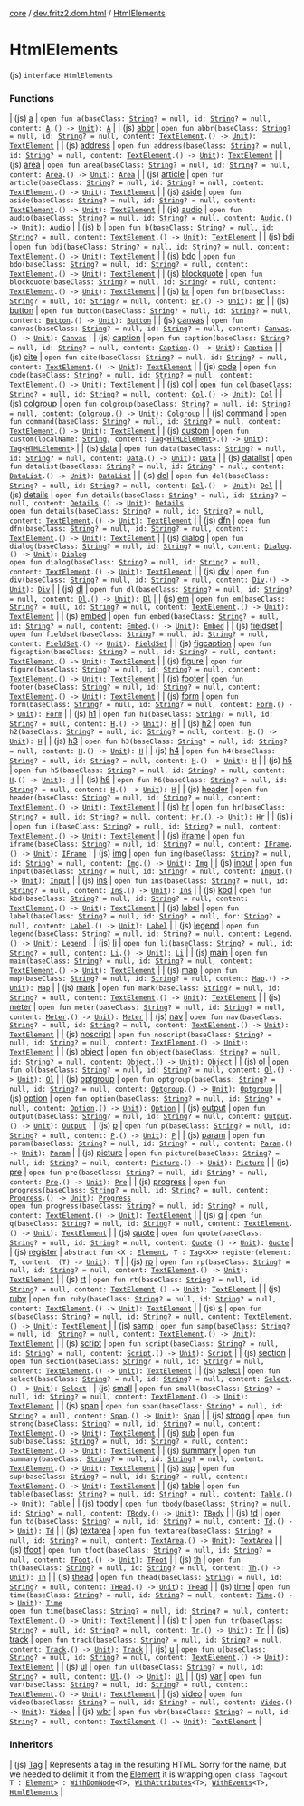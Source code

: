 [core](../../index.md) / [dev.fritz2.dom.html](../index.md) / [HtmlElements](./index.md)

# HtmlElements

(js) `interface HtmlElements`

### Functions

| (js) [a](a.md) | `open fun a(baseClass: `[`String`](https://kotlinlang.org/api/latest/jvm/stdlib/kotlin/-string/index.html)`? = null, id: `[`String`](https://kotlinlang.org/api/latest/jvm/stdlib/kotlin/-string/index.html)`? = null, content: `[`A`](../-a/index.md)`.() -> `[`Unit`](https://kotlinlang.org/api/latest/jvm/stdlib/kotlin/-unit/index.html)`): `[`A`](../-a/index.md) |
| (js) [abbr](abbr.md) | `open fun abbr(baseClass: `[`String`](https://kotlinlang.org/api/latest/jvm/stdlib/kotlin/-string/index.html)`? = null, id: `[`String`](https://kotlinlang.org/api/latest/jvm/stdlib/kotlin/-string/index.html)`? = null, content: `[`TextElement`](../-text-element/index.md)`.() -> `[`Unit`](https://kotlinlang.org/api/latest/jvm/stdlib/kotlin/-unit/index.html)`): `[`TextElement`](../-text-element/index.md) |
| (js) [address](address.md) | `open fun address(baseClass: `[`String`](https://kotlinlang.org/api/latest/jvm/stdlib/kotlin/-string/index.html)`? = null, id: `[`String`](https://kotlinlang.org/api/latest/jvm/stdlib/kotlin/-string/index.html)`? = null, content: `[`TextElement`](../-text-element/index.md)`.() -> `[`Unit`](https://kotlinlang.org/api/latest/jvm/stdlib/kotlin/-unit/index.html)`): `[`TextElement`](../-text-element/index.md) |
| (js) [area](area.md) | `open fun area(baseClass: `[`String`](https://kotlinlang.org/api/latest/jvm/stdlib/kotlin/-string/index.html)`? = null, id: `[`String`](https://kotlinlang.org/api/latest/jvm/stdlib/kotlin/-string/index.html)`? = null, content: `[`Area`](../-area/index.md)`.() -> `[`Unit`](https://kotlinlang.org/api/latest/jvm/stdlib/kotlin/-unit/index.html)`): `[`Area`](../-area/index.md) |
| (js) [article](article.md) | `open fun article(baseClass: `[`String`](https://kotlinlang.org/api/latest/jvm/stdlib/kotlin/-string/index.html)`? = null, id: `[`String`](https://kotlinlang.org/api/latest/jvm/stdlib/kotlin/-string/index.html)`? = null, content: `[`TextElement`](../-text-element/index.md)`.() -> `[`Unit`](https://kotlinlang.org/api/latest/jvm/stdlib/kotlin/-unit/index.html)`): `[`TextElement`](../-text-element/index.md) |
| (js) [aside](aside.md) | `open fun aside(baseClass: `[`String`](https://kotlinlang.org/api/latest/jvm/stdlib/kotlin/-string/index.html)`? = null, id: `[`String`](https://kotlinlang.org/api/latest/jvm/stdlib/kotlin/-string/index.html)`? = null, content: `[`TextElement`](../-text-element/index.md)`.() -> `[`Unit`](https://kotlinlang.org/api/latest/jvm/stdlib/kotlin/-unit/index.html)`): `[`TextElement`](../-text-element/index.md) |
| (js) [audio](audio.md) | `open fun audio(baseClass: `[`String`](https://kotlinlang.org/api/latest/jvm/stdlib/kotlin/-string/index.html)`? = null, id: `[`String`](https://kotlinlang.org/api/latest/jvm/stdlib/kotlin/-string/index.html)`? = null, content: `[`Audio`](../-audio/index.md)`.() -> `[`Unit`](https://kotlinlang.org/api/latest/jvm/stdlib/kotlin/-unit/index.html)`): `[`Audio`](../-audio/index.md) |
| (js) [b](b.md) | `open fun b(baseClass: `[`String`](https://kotlinlang.org/api/latest/jvm/stdlib/kotlin/-string/index.html)`? = null, id: `[`String`](https://kotlinlang.org/api/latest/jvm/stdlib/kotlin/-string/index.html)`? = null, content: `[`TextElement`](../-text-element/index.md)`.() -> `[`Unit`](https://kotlinlang.org/api/latest/jvm/stdlib/kotlin/-unit/index.html)`): `[`TextElement`](../-text-element/index.md) |
| (js) [bdi](bdi.md) | `open fun bdi(baseClass: `[`String`](https://kotlinlang.org/api/latest/jvm/stdlib/kotlin/-string/index.html)`? = null, id: `[`String`](https://kotlinlang.org/api/latest/jvm/stdlib/kotlin/-string/index.html)`? = null, content: `[`TextElement`](../-text-element/index.md)`.() -> `[`Unit`](https://kotlinlang.org/api/latest/jvm/stdlib/kotlin/-unit/index.html)`): `[`TextElement`](../-text-element/index.md) |
| (js) [bdo](bdo.md) | `open fun bdo(baseClass: `[`String`](https://kotlinlang.org/api/latest/jvm/stdlib/kotlin/-string/index.html)`? = null, id: `[`String`](https://kotlinlang.org/api/latest/jvm/stdlib/kotlin/-string/index.html)`? = null, content: `[`TextElement`](../-text-element/index.md)`.() -> `[`Unit`](https://kotlinlang.org/api/latest/jvm/stdlib/kotlin/-unit/index.html)`): `[`TextElement`](../-text-element/index.md) |
| (js) [blockquote](blockquote.md) | `open fun blockquote(baseClass: `[`String`](https://kotlinlang.org/api/latest/jvm/stdlib/kotlin/-string/index.html)`? = null, id: `[`String`](https://kotlinlang.org/api/latest/jvm/stdlib/kotlin/-string/index.html)`? = null, content: `[`TextElement`](../-text-element/index.md)`.() -> `[`Unit`](https://kotlinlang.org/api/latest/jvm/stdlib/kotlin/-unit/index.html)`): `[`TextElement`](../-text-element/index.md) |
| (js) [br](br.md) | `open fun br(baseClass: `[`String`](https://kotlinlang.org/api/latest/jvm/stdlib/kotlin/-string/index.html)`? = null, id: `[`String`](https://kotlinlang.org/api/latest/jvm/stdlib/kotlin/-string/index.html)`? = null, content: `[`Br`](../-br/index.md)`.() -> `[`Unit`](https://kotlinlang.org/api/latest/jvm/stdlib/kotlin/-unit/index.html)`): `[`Br`](../-br/index.md) |
| (js) [button](button.md) | `open fun button(baseClass: `[`String`](https://kotlinlang.org/api/latest/jvm/stdlib/kotlin/-string/index.html)`? = null, id: `[`String`](https://kotlinlang.org/api/latest/jvm/stdlib/kotlin/-string/index.html)`? = null, content: `[`Button`](../-button/index.md)`.() -> `[`Unit`](https://kotlinlang.org/api/latest/jvm/stdlib/kotlin/-unit/index.html)`): `[`Button`](../-button/index.md) |
| (js) [canvas](canvas.md) | `open fun canvas(baseClass: `[`String`](https://kotlinlang.org/api/latest/jvm/stdlib/kotlin/-string/index.html)`? = null, id: `[`String`](https://kotlinlang.org/api/latest/jvm/stdlib/kotlin/-string/index.html)`? = null, content: `[`Canvas`](../-canvas/index.md)`.() -> `[`Unit`](https://kotlinlang.org/api/latest/jvm/stdlib/kotlin/-unit/index.html)`): `[`Canvas`](../-canvas/index.md) |
| (js) [caption](caption.md) | `open fun caption(baseClass: `[`String`](https://kotlinlang.org/api/latest/jvm/stdlib/kotlin/-string/index.html)`? = null, id: `[`String`](https://kotlinlang.org/api/latest/jvm/stdlib/kotlin/-string/index.html)`? = null, content: `[`Caption`](../-caption/index.md)`.() -> `[`Unit`](https://kotlinlang.org/api/latest/jvm/stdlib/kotlin/-unit/index.html)`): `[`Caption`](../-caption/index.md) |
| (js) [cite](cite.md) | `open fun cite(baseClass: `[`String`](https://kotlinlang.org/api/latest/jvm/stdlib/kotlin/-string/index.html)`? = null, id: `[`String`](https://kotlinlang.org/api/latest/jvm/stdlib/kotlin/-string/index.html)`? = null, content: `[`TextElement`](../-text-element/index.md)`.() -> `[`Unit`](https://kotlinlang.org/api/latest/jvm/stdlib/kotlin/-unit/index.html)`): `[`TextElement`](../-text-element/index.md) |
| (js) [code](code.md) | `open fun code(baseClass: `[`String`](https://kotlinlang.org/api/latest/jvm/stdlib/kotlin/-string/index.html)`? = null, id: `[`String`](https://kotlinlang.org/api/latest/jvm/stdlib/kotlin/-string/index.html)`? = null, content: `[`TextElement`](../-text-element/index.md)`.() -> `[`Unit`](https://kotlinlang.org/api/latest/jvm/stdlib/kotlin/-unit/index.html)`): `[`TextElement`](../-text-element/index.md) |
| (js) [col](col.md) | `open fun col(baseClass: `[`String`](https://kotlinlang.org/api/latest/jvm/stdlib/kotlin/-string/index.html)`? = null, id: `[`String`](https://kotlinlang.org/api/latest/jvm/stdlib/kotlin/-string/index.html)`? = null, content: `[`Col`](../-col/index.md)`.() -> `[`Unit`](https://kotlinlang.org/api/latest/jvm/stdlib/kotlin/-unit/index.html)`): `[`Col`](../-col/index.md) |
| (js) [colgroup](colgroup.md) | `open fun colgroup(baseClass: `[`String`](https://kotlinlang.org/api/latest/jvm/stdlib/kotlin/-string/index.html)`? = null, id: `[`String`](https://kotlinlang.org/api/latest/jvm/stdlib/kotlin/-string/index.html)`? = null, content: `[`Colgroup`](../-colgroup/index.md)`.() -> `[`Unit`](https://kotlinlang.org/api/latest/jvm/stdlib/kotlin/-unit/index.html)`): `[`Colgroup`](../-colgroup/index.md) |
| (js) [command](command.md) | `open fun command(baseClass: `[`String`](https://kotlinlang.org/api/latest/jvm/stdlib/kotlin/-string/index.html)`? = null, id: `[`String`](https://kotlinlang.org/api/latest/jvm/stdlib/kotlin/-string/index.html)`? = null, content: `[`TextElement`](../-text-element/index.md)`.() -> `[`Unit`](https://kotlinlang.org/api/latest/jvm/stdlib/kotlin/-unit/index.html)`): `[`TextElement`](../-text-element/index.md) |
| (js) [custom](custom.md) | `open fun custom(localName: `[`String`](https://kotlinlang.org/api/latest/jvm/stdlib/kotlin/-string/index.html)`, content: `[`Tag`](../../dev.fritz2.dom/-tag/index.md)`<`[`HTMLElement`](https://kotlinlang.org/api/latest/jvm/stdlib/org.w3c.dom/-h-t-m-l-element/index.html)`>.() -> `[`Unit`](https://kotlinlang.org/api/latest/jvm/stdlib/kotlin/-unit/index.html)`): `[`Tag`](../../dev.fritz2.dom/-tag/index.md)`<`[`HTMLElement`](https://kotlinlang.org/api/latest/jvm/stdlib/org.w3c.dom/-h-t-m-l-element/index.html)`>` |
| (js) [data](data.md) | `open fun data(baseClass: `[`String`](https://kotlinlang.org/api/latest/jvm/stdlib/kotlin/-string/index.html)`? = null, id: `[`String`](https://kotlinlang.org/api/latest/jvm/stdlib/kotlin/-string/index.html)`? = null, content: `[`Data`](../-data/index.md)`.() -> `[`Unit`](https://kotlinlang.org/api/latest/jvm/stdlib/kotlin/-unit/index.html)`): `[`Data`](../-data/index.md) |
| (js) [datalist](datalist.md) | `open fun datalist(baseClass: `[`String`](https://kotlinlang.org/api/latest/jvm/stdlib/kotlin/-string/index.html)`? = null, id: `[`String`](https://kotlinlang.org/api/latest/jvm/stdlib/kotlin/-string/index.html)`? = null, content: `[`DataList`](../-data-list/index.md)`.() -> `[`Unit`](https://kotlinlang.org/api/latest/jvm/stdlib/kotlin/-unit/index.html)`): `[`DataList`](../-data-list/index.md) |
| (js) [del](del.md) | `open fun del(baseClass: `[`String`](https://kotlinlang.org/api/latest/jvm/stdlib/kotlin/-string/index.html)`? = null, id: `[`String`](https://kotlinlang.org/api/latest/jvm/stdlib/kotlin/-string/index.html)`? = null, content: `[`Del`](../-del/index.md)`.() -> `[`Unit`](https://kotlinlang.org/api/latest/jvm/stdlib/kotlin/-unit/index.html)`): `[`Del`](../-del/index.md) |
| (js) [details](details.md) | `open fun details(baseClass: `[`String`](https://kotlinlang.org/api/latest/jvm/stdlib/kotlin/-string/index.html)`? = null, id: `[`String`](https://kotlinlang.org/api/latest/jvm/stdlib/kotlin/-string/index.html)`? = null, content: `[`Details`](../-details/index.md)`.() -> `[`Unit`](https://kotlinlang.org/api/latest/jvm/stdlib/kotlin/-unit/index.html)`): `[`Details`](../-details/index.md)<br>`open fun details(baseClass: `[`String`](https://kotlinlang.org/api/latest/jvm/stdlib/kotlin/-string/index.html)`? = null, id: `[`String`](https://kotlinlang.org/api/latest/jvm/stdlib/kotlin/-string/index.html)`? = null, content: `[`TextElement`](../-text-element/index.md)`.() -> `[`Unit`](https://kotlinlang.org/api/latest/jvm/stdlib/kotlin/-unit/index.html)`): `[`TextElement`](../-text-element/index.md) |
| (js) [dfn](dfn.md) | `open fun dfn(baseClass: `[`String`](https://kotlinlang.org/api/latest/jvm/stdlib/kotlin/-string/index.html)`? = null, id: `[`String`](https://kotlinlang.org/api/latest/jvm/stdlib/kotlin/-string/index.html)`? = null, content: `[`TextElement`](../-text-element/index.md)`.() -> `[`Unit`](https://kotlinlang.org/api/latest/jvm/stdlib/kotlin/-unit/index.html)`): `[`TextElement`](../-text-element/index.md) |
| (js) [dialog](dialog.md) | `open fun dialog(baseClass: `[`String`](https://kotlinlang.org/api/latest/jvm/stdlib/kotlin/-string/index.html)`? = null, id: `[`String`](https://kotlinlang.org/api/latest/jvm/stdlib/kotlin/-string/index.html)`? = null, content: `[`Dialog`](../-dialog/index.md)`.() -> `[`Unit`](https://kotlinlang.org/api/latest/jvm/stdlib/kotlin/-unit/index.html)`): `[`Dialog`](../-dialog/index.md)<br>`open fun dialog(baseClass: `[`String`](https://kotlinlang.org/api/latest/jvm/stdlib/kotlin/-string/index.html)`? = null, id: `[`String`](https://kotlinlang.org/api/latest/jvm/stdlib/kotlin/-string/index.html)`? = null, content: `[`TextElement`](../-text-element/index.md)`.() -> `[`Unit`](https://kotlinlang.org/api/latest/jvm/stdlib/kotlin/-unit/index.html)`): `[`TextElement`](../-text-element/index.md) |
| (js) [div](div.md) | `open fun div(baseClass: `[`String`](https://kotlinlang.org/api/latest/jvm/stdlib/kotlin/-string/index.html)`? = null, id: `[`String`](https://kotlinlang.org/api/latest/jvm/stdlib/kotlin/-string/index.html)`? = null, content: `[`Div`](../-div/index.md)`.() -> `[`Unit`](https://kotlinlang.org/api/latest/jvm/stdlib/kotlin/-unit/index.html)`): `[`Div`](../-div/index.md) |
| (js) [dl](dl.md) | `open fun dl(baseClass: `[`String`](https://kotlinlang.org/api/latest/jvm/stdlib/kotlin/-string/index.html)`? = null, id: `[`String`](https://kotlinlang.org/api/latest/jvm/stdlib/kotlin/-string/index.html)`? = null, content: `[`Dl`](../-dl/index.md)`.() -> `[`Unit`](https://kotlinlang.org/api/latest/jvm/stdlib/kotlin/-unit/index.html)`): `[`Dl`](../-dl/index.md) |
| (js) [em](em.md) | `open fun em(baseClass: `[`String`](https://kotlinlang.org/api/latest/jvm/stdlib/kotlin/-string/index.html)`? = null, id: `[`String`](https://kotlinlang.org/api/latest/jvm/stdlib/kotlin/-string/index.html)`? = null, content: `[`TextElement`](../-text-element/index.md)`.() -> `[`Unit`](https://kotlinlang.org/api/latest/jvm/stdlib/kotlin/-unit/index.html)`): `[`TextElement`](../-text-element/index.md) |
| (js) [embed](embed.md) | `open fun embed(baseClass: `[`String`](https://kotlinlang.org/api/latest/jvm/stdlib/kotlin/-string/index.html)`? = null, id: `[`String`](https://kotlinlang.org/api/latest/jvm/stdlib/kotlin/-string/index.html)`? = null, content: `[`Embed`](../-embed/index.md)`.() -> `[`Unit`](https://kotlinlang.org/api/latest/jvm/stdlib/kotlin/-unit/index.html)`): `[`Embed`](../-embed/index.md) |
| (js) [fieldset](fieldset.md) | `open fun fieldset(baseClass: `[`String`](https://kotlinlang.org/api/latest/jvm/stdlib/kotlin/-string/index.html)`? = null, id: `[`String`](https://kotlinlang.org/api/latest/jvm/stdlib/kotlin/-string/index.html)`? = null, content: `[`FieldSet`](../-field-set/index.md)`.() -> `[`Unit`](https://kotlinlang.org/api/latest/jvm/stdlib/kotlin/-unit/index.html)`): `[`FieldSet`](../-field-set/index.md) |
| (js) [figcaption](figcaption.md) | `open fun figcaption(baseClass: `[`String`](https://kotlinlang.org/api/latest/jvm/stdlib/kotlin/-string/index.html)`? = null, id: `[`String`](https://kotlinlang.org/api/latest/jvm/stdlib/kotlin/-string/index.html)`? = null, content: `[`TextElement`](../-text-element/index.md)`.() -> `[`Unit`](https://kotlinlang.org/api/latest/jvm/stdlib/kotlin/-unit/index.html)`): `[`TextElement`](../-text-element/index.md) |
| (js) [figure](figure.md) | `open fun figure(baseClass: `[`String`](https://kotlinlang.org/api/latest/jvm/stdlib/kotlin/-string/index.html)`? = null, id: `[`String`](https://kotlinlang.org/api/latest/jvm/stdlib/kotlin/-string/index.html)`? = null, content: `[`TextElement`](../-text-element/index.md)`.() -> `[`Unit`](https://kotlinlang.org/api/latest/jvm/stdlib/kotlin/-unit/index.html)`): `[`TextElement`](../-text-element/index.md) |
| (js) [footer](footer.md) | `open fun footer(baseClass: `[`String`](https://kotlinlang.org/api/latest/jvm/stdlib/kotlin/-string/index.html)`? = null, id: `[`String`](https://kotlinlang.org/api/latest/jvm/stdlib/kotlin/-string/index.html)`? = null, content: `[`TextElement`](../-text-element/index.md)`.() -> `[`Unit`](https://kotlinlang.org/api/latest/jvm/stdlib/kotlin/-unit/index.html)`): `[`TextElement`](../-text-element/index.md) |
| (js) [form](form.md) | `open fun form(baseClass: `[`String`](https://kotlinlang.org/api/latest/jvm/stdlib/kotlin/-string/index.html)`? = null, id: `[`String`](https://kotlinlang.org/api/latest/jvm/stdlib/kotlin/-string/index.html)`? = null, content: `[`Form`](../-form/index.md)`.() -> `[`Unit`](https://kotlinlang.org/api/latest/jvm/stdlib/kotlin/-unit/index.html)`): `[`Form`](../-form/index.md) |
| (js) [h1](h1.md) | `open fun h1(baseClass: `[`String`](https://kotlinlang.org/api/latest/jvm/stdlib/kotlin/-string/index.html)`? = null, id: `[`String`](https://kotlinlang.org/api/latest/jvm/stdlib/kotlin/-string/index.html)`? = null, content: `[`H`](../-h/index.md)`.() -> `[`Unit`](https://kotlinlang.org/api/latest/jvm/stdlib/kotlin/-unit/index.html)`): `[`H`](../-h/index.md) |
| (js) [h2](h2.md) | `open fun h2(baseClass: `[`String`](https://kotlinlang.org/api/latest/jvm/stdlib/kotlin/-string/index.html)`? = null, id: `[`String`](https://kotlinlang.org/api/latest/jvm/stdlib/kotlin/-string/index.html)`? = null, content: `[`H`](../-h/index.md)`.() -> `[`Unit`](https://kotlinlang.org/api/latest/jvm/stdlib/kotlin/-unit/index.html)`): `[`H`](../-h/index.md) |
| (js) [h3](h3.md) | `open fun h3(baseClass: `[`String`](https://kotlinlang.org/api/latest/jvm/stdlib/kotlin/-string/index.html)`? = null, id: `[`String`](https://kotlinlang.org/api/latest/jvm/stdlib/kotlin/-string/index.html)`? = null, content: `[`H`](../-h/index.md)`.() -> `[`Unit`](https://kotlinlang.org/api/latest/jvm/stdlib/kotlin/-unit/index.html)`): `[`H`](../-h/index.md) |
| (js) [h4](h4.md) | `open fun h4(baseClass: `[`String`](https://kotlinlang.org/api/latest/jvm/stdlib/kotlin/-string/index.html)`? = null, id: `[`String`](https://kotlinlang.org/api/latest/jvm/stdlib/kotlin/-string/index.html)`? = null, content: `[`H`](../-h/index.md)`.() -> `[`Unit`](https://kotlinlang.org/api/latest/jvm/stdlib/kotlin/-unit/index.html)`): `[`H`](../-h/index.md) |
| (js) [h5](h5.md) | `open fun h5(baseClass: `[`String`](https://kotlinlang.org/api/latest/jvm/stdlib/kotlin/-string/index.html)`? = null, id: `[`String`](https://kotlinlang.org/api/latest/jvm/stdlib/kotlin/-string/index.html)`? = null, content: `[`H`](../-h/index.md)`.() -> `[`Unit`](https://kotlinlang.org/api/latest/jvm/stdlib/kotlin/-unit/index.html)`): `[`H`](../-h/index.md) |
| (js) [h6](h6.md) | `open fun h6(baseClass: `[`String`](https://kotlinlang.org/api/latest/jvm/stdlib/kotlin/-string/index.html)`? = null, id: `[`String`](https://kotlinlang.org/api/latest/jvm/stdlib/kotlin/-string/index.html)`? = null, content: `[`H`](../-h/index.md)`.() -> `[`Unit`](https://kotlinlang.org/api/latest/jvm/stdlib/kotlin/-unit/index.html)`): `[`H`](../-h/index.md) |
| (js) [header](header.md) | `open fun header(baseClass: `[`String`](https://kotlinlang.org/api/latest/jvm/stdlib/kotlin/-string/index.html)`? = null, id: `[`String`](https://kotlinlang.org/api/latest/jvm/stdlib/kotlin/-string/index.html)`? = null, content: `[`TextElement`](../-text-element/index.md)`.() -> `[`Unit`](https://kotlinlang.org/api/latest/jvm/stdlib/kotlin/-unit/index.html)`): `[`TextElement`](../-text-element/index.md) |
| (js) [hr](hr.md) | `open fun hr(baseClass: `[`String`](https://kotlinlang.org/api/latest/jvm/stdlib/kotlin/-string/index.html)`? = null, id: `[`String`](https://kotlinlang.org/api/latest/jvm/stdlib/kotlin/-string/index.html)`? = null, content: `[`Hr`](../-hr/index.md)`.() -> `[`Unit`](https://kotlinlang.org/api/latest/jvm/stdlib/kotlin/-unit/index.html)`): `[`Hr`](../-hr/index.md) |
| (js) [i](i.md) | `open fun i(baseClass: `[`String`](https://kotlinlang.org/api/latest/jvm/stdlib/kotlin/-string/index.html)`? = null, id: `[`String`](https://kotlinlang.org/api/latest/jvm/stdlib/kotlin/-string/index.html)`? = null, content: `[`TextElement`](../-text-element/index.md)`.() -> `[`Unit`](https://kotlinlang.org/api/latest/jvm/stdlib/kotlin/-unit/index.html)`): `[`TextElement`](../-text-element/index.md) |
| (js) [iframe](iframe.md) | `open fun iframe(baseClass: `[`String`](https://kotlinlang.org/api/latest/jvm/stdlib/kotlin/-string/index.html)`? = null, id: `[`String`](https://kotlinlang.org/api/latest/jvm/stdlib/kotlin/-string/index.html)`? = null, content: `[`IFrame`](../-i-frame/index.md)`.() -> `[`Unit`](https://kotlinlang.org/api/latest/jvm/stdlib/kotlin/-unit/index.html)`): `[`IFrame`](../-i-frame/index.md) |
| (js) [img](img.md) | `open fun img(baseClass: `[`String`](https://kotlinlang.org/api/latest/jvm/stdlib/kotlin/-string/index.html)`? = null, id: `[`String`](https://kotlinlang.org/api/latest/jvm/stdlib/kotlin/-string/index.html)`? = null, content: `[`Img`](../-img/index.md)`.() -> `[`Unit`](https://kotlinlang.org/api/latest/jvm/stdlib/kotlin/-unit/index.html)`): `[`Img`](../-img/index.md) |
| (js) [input](input.md) | `open fun input(baseClass: `[`String`](https://kotlinlang.org/api/latest/jvm/stdlib/kotlin/-string/index.html)`? = null, id: `[`String`](https://kotlinlang.org/api/latest/jvm/stdlib/kotlin/-string/index.html)`? = null, content: `[`Input`](../-input/index.md)`.() -> `[`Unit`](https://kotlinlang.org/api/latest/jvm/stdlib/kotlin/-unit/index.html)`): `[`Input`](../-input/index.md) |
| (js) [ins](ins.md) | `open fun ins(baseClass: `[`String`](https://kotlinlang.org/api/latest/jvm/stdlib/kotlin/-string/index.html)`? = null, id: `[`String`](https://kotlinlang.org/api/latest/jvm/stdlib/kotlin/-string/index.html)`? = null, content: `[`Ins`](../-ins/index.md)`.() -> `[`Unit`](https://kotlinlang.org/api/latest/jvm/stdlib/kotlin/-unit/index.html)`): `[`Ins`](../-ins/index.md) |
| (js) [kbd](kbd.md) | `open fun kbd(baseClass: `[`String`](https://kotlinlang.org/api/latest/jvm/stdlib/kotlin/-string/index.html)`? = null, id: `[`String`](https://kotlinlang.org/api/latest/jvm/stdlib/kotlin/-string/index.html)`? = null, content: `[`TextElement`](../-text-element/index.md)`.() -> `[`Unit`](https://kotlinlang.org/api/latest/jvm/stdlib/kotlin/-unit/index.html)`): `[`TextElement`](../-text-element/index.md) |
| (js) [label](label.md) | `open fun label(baseClass: `[`String`](https://kotlinlang.org/api/latest/jvm/stdlib/kotlin/-string/index.html)`? = null, id: `[`String`](https://kotlinlang.org/api/latest/jvm/stdlib/kotlin/-string/index.html)`? = null, for: `[`String`](https://kotlinlang.org/api/latest/jvm/stdlib/kotlin/-string/index.html)`? = null, content: `[`Label`](../-label/index.md)`.() -> `[`Unit`](https://kotlinlang.org/api/latest/jvm/stdlib/kotlin/-unit/index.html)`): `[`Label`](../-label/index.md) |
| (js) [legend](legend.md) | `open fun legend(baseClass: `[`String`](https://kotlinlang.org/api/latest/jvm/stdlib/kotlin/-string/index.html)`? = null, id: `[`String`](https://kotlinlang.org/api/latest/jvm/stdlib/kotlin/-string/index.html)`? = null, content: `[`Legend`](../-legend/index.md)`.() -> `[`Unit`](https://kotlinlang.org/api/latest/jvm/stdlib/kotlin/-unit/index.html)`): `[`Legend`](../-legend/index.md) |
| (js) [li](li.md) | `open fun li(baseClass: `[`String`](https://kotlinlang.org/api/latest/jvm/stdlib/kotlin/-string/index.html)`? = null, id: `[`String`](https://kotlinlang.org/api/latest/jvm/stdlib/kotlin/-string/index.html)`? = null, content: `[`Li`](../-li/index.md)`.() -> `[`Unit`](https://kotlinlang.org/api/latest/jvm/stdlib/kotlin/-unit/index.html)`): `[`Li`](../-li/index.md) |
| (js) [main](main.md) | `open fun main(baseClass: `[`String`](https://kotlinlang.org/api/latest/jvm/stdlib/kotlin/-string/index.html)`? = null, id: `[`String`](https://kotlinlang.org/api/latest/jvm/stdlib/kotlin/-string/index.html)`? = null, content: `[`TextElement`](../-text-element/index.md)`.() -> `[`Unit`](https://kotlinlang.org/api/latest/jvm/stdlib/kotlin/-unit/index.html)`): `[`TextElement`](../-text-element/index.md) |
| (js) [map](map.md) | `open fun map(baseClass: `[`String`](https://kotlinlang.org/api/latest/jvm/stdlib/kotlin/-string/index.html)`? = null, id: `[`String`](https://kotlinlang.org/api/latest/jvm/stdlib/kotlin/-string/index.html)`? = null, content: `[`Map`](../-map/index.md)`.() -> `[`Unit`](https://kotlinlang.org/api/latest/jvm/stdlib/kotlin/-unit/index.html)`): `[`Map`](../-map/index.md) |
| (js) [mark](mark.md) | `open fun mark(baseClass: `[`String`](https://kotlinlang.org/api/latest/jvm/stdlib/kotlin/-string/index.html)`? = null, id: `[`String`](https://kotlinlang.org/api/latest/jvm/stdlib/kotlin/-string/index.html)`? = null, content: `[`TextElement`](../-text-element/index.md)`.() -> `[`Unit`](https://kotlinlang.org/api/latest/jvm/stdlib/kotlin/-unit/index.html)`): `[`TextElement`](../-text-element/index.md) |
| (js) [meter](meter.md) | `open fun meter(baseClass: `[`String`](https://kotlinlang.org/api/latest/jvm/stdlib/kotlin/-string/index.html)`? = null, id: `[`String`](https://kotlinlang.org/api/latest/jvm/stdlib/kotlin/-string/index.html)`? = null, content: `[`Meter`](../-meter/index.md)`.() -> `[`Unit`](https://kotlinlang.org/api/latest/jvm/stdlib/kotlin/-unit/index.html)`): `[`Meter`](../-meter/index.md) |
| (js) [nav](nav.md) | `open fun nav(baseClass: `[`String`](https://kotlinlang.org/api/latest/jvm/stdlib/kotlin/-string/index.html)`? = null, id: `[`String`](https://kotlinlang.org/api/latest/jvm/stdlib/kotlin/-string/index.html)`? = null, content: `[`TextElement`](../-text-element/index.md)`.() -> `[`Unit`](https://kotlinlang.org/api/latest/jvm/stdlib/kotlin/-unit/index.html)`): `[`TextElement`](../-text-element/index.md) |
| (js) [noscript](noscript.md) | `open fun noscript(baseClass: `[`String`](https://kotlinlang.org/api/latest/jvm/stdlib/kotlin/-string/index.html)`? = null, id: `[`String`](https://kotlinlang.org/api/latest/jvm/stdlib/kotlin/-string/index.html)`? = null, content: `[`TextElement`](../-text-element/index.md)`.() -> `[`Unit`](https://kotlinlang.org/api/latest/jvm/stdlib/kotlin/-unit/index.html)`): `[`TextElement`](../-text-element/index.md) |
| (js) [object](object.md) | `open fun object(baseClass: `[`String`](https://kotlinlang.org/api/latest/jvm/stdlib/kotlin/-string/index.html)`? = null, id: `[`String`](https://kotlinlang.org/api/latest/jvm/stdlib/kotlin/-string/index.html)`? = null, content: `[`Object`](../-object/index.md)`.() -> `[`Unit`](https://kotlinlang.org/api/latest/jvm/stdlib/kotlin/-unit/index.html)`): `[`Object`](../-object/index.md) |
| (js) [ol](ol.md) | `open fun ol(baseClass: `[`String`](https://kotlinlang.org/api/latest/jvm/stdlib/kotlin/-string/index.html)`? = null, id: `[`String`](https://kotlinlang.org/api/latest/jvm/stdlib/kotlin/-string/index.html)`? = null, content: `[`Ol`](../-ol/index.md)`.() -> `[`Unit`](https://kotlinlang.org/api/latest/jvm/stdlib/kotlin/-unit/index.html)`): `[`Ol`](../-ol/index.md) |
| (js) [optgroup](optgroup.md) | `open fun optgroup(baseClass: `[`String`](https://kotlinlang.org/api/latest/jvm/stdlib/kotlin/-string/index.html)`? = null, id: `[`String`](https://kotlinlang.org/api/latest/jvm/stdlib/kotlin/-string/index.html)`? = null, content: `[`Optgroup`](../-optgroup/index.md)`.() -> `[`Unit`](https://kotlinlang.org/api/latest/jvm/stdlib/kotlin/-unit/index.html)`): `[`Optgroup`](../-optgroup/index.md) |
| (js) [option](option.md) | `open fun option(baseClass: `[`String`](https://kotlinlang.org/api/latest/jvm/stdlib/kotlin/-string/index.html)`? = null, id: `[`String`](https://kotlinlang.org/api/latest/jvm/stdlib/kotlin/-string/index.html)`? = null, content: `[`Option`](../-option/index.md)`.() -> `[`Unit`](https://kotlinlang.org/api/latest/jvm/stdlib/kotlin/-unit/index.html)`): `[`Option`](../-option/index.md) |
| (js) [output](output.md) | `open fun output(baseClass: `[`String`](https://kotlinlang.org/api/latest/jvm/stdlib/kotlin/-string/index.html)`? = null, id: `[`String`](https://kotlinlang.org/api/latest/jvm/stdlib/kotlin/-string/index.html)`? = null, content: `[`Output`](../-output/index.md)`.() -> `[`Unit`](https://kotlinlang.org/api/latest/jvm/stdlib/kotlin/-unit/index.html)`): `[`Output`](../-output/index.md) |
| (js) [p](p.md) | `open fun p(baseClass: `[`String`](https://kotlinlang.org/api/latest/jvm/stdlib/kotlin/-string/index.html)`? = null, id: `[`String`](https://kotlinlang.org/api/latest/jvm/stdlib/kotlin/-string/index.html)`? = null, content: `[`P`](../-p/index.md)`.() -> `[`Unit`](https://kotlinlang.org/api/latest/jvm/stdlib/kotlin/-unit/index.html)`): `[`P`](../-p/index.md) |
| (js) [param](param.md) | `open fun param(baseClass: `[`String`](https://kotlinlang.org/api/latest/jvm/stdlib/kotlin/-string/index.html)`? = null, id: `[`String`](https://kotlinlang.org/api/latest/jvm/stdlib/kotlin/-string/index.html)`? = null, content: `[`Param`](../-param/index.md)`.() -> `[`Unit`](https://kotlinlang.org/api/latest/jvm/stdlib/kotlin/-unit/index.html)`): `[`Param`](../-param/index.md) |
| (js) [picture](picture.md) | `open fun picture(baseClass: `[`String`](https://kotlinlang.org/api/latest/jvm/stdlib/kotlin/-string/index.html)`? = null, id: `[`String`](https://kotlinlang.org/api/latest/jvm/stdlib/kotlin/-string/index.html)`? = null, content: `[`Picture`](../-picture/index.md)`.() -> `[`Unit`](https://kotlinlang.org/api/latest/jvm/stdlib/kotlin/-unit/index.html)`): `[`Picture`](../-picture/index.md) |
| (js) [pre](pre.md) | `open fun pre(baseClass: `[`String`](https://kotlinlang.org/api/latest/jvm/stdlib/kotlin/-string/index.html)`? = null, id: `[`String`](https://kotlinlang.org/api/latest/jvm/stdlib/kotlin/-string/index.html)`? = null, content: `[`Pre`](../-pre/index.md)`.() -> `[`Unit`](https://kotlinlang.org/api/latest/jvm/stdlib/kotlin/-unit/index.html)`): `[`Pre`](../-pre/index.md) |
| (js) [progress](progress.md) | `open fun progress(baseClass: `[`String`](https://kotlinlang.org/api/latest/jvm/stdlib/kotlin/-string/index.html)`? = null, id: `[`String`](https://kotlinlang.org/api/latest/jvm/stdlib/kotlin/-string/index.html)`? = null, content: `[`Progress`](../-progress/index.md)`.() -> `[`Unit`](https://kotlinlang.org/api/latest/jvm/stdlib/kotlin/-unit/index.html)`): `[`Progress`](../-progress/index.md)<br>`open fun progress(baseClass: `[`String`](https://kotlinlang.org/api/latest/jvm/stdlib/kotlin/-string/index.html)`? = null, id: `[`String`](https://kotlinlang.org/api/latest/jvm/stdlib/kotlin/-string/index.html)`? = null, content: `[`TextElement`](../-text-element/index.md)`.() -> `[`Unit`](https://kotlinlang.org/api/latest/jvm/stdlib/kotlin/-unit/index.html)`): `[`TextElement`](../-text-element/index.md) |
| (js) [q](q.md) | `open fun q(baseClass: `[`String`](https://kotlinlang.org/api/latest/jvm/stdlib/kotlin/-string/index.html)`? = null, id: `[`String`](https://kotlinlang.org/api/latest/jvm/stdlib/kotlin/-string/index.html)`? = null, content: `[`TextElement`](../-text-element/index.md)`.() -> `[`Unit`](https://kotlinlang.org/api/latest/jvm/stdlib/kotlin/-unit/index.html)`): `[`TextElement`](../-text-element/index.md) |
| (js) [quote](quote.md) | `open fun quote(baseClass: `[`String`](https://kotlinlang.org/api/latest/jvm/stdlib/kotlin/-string/index.html)`? = null, id: `[`String`](https://kotlinlang.org/api/latest/jvm/stdlib/kotlin/-string/index.html)`? = null, content: `[`Quote`](../-quote/index.md)`.() -> `[`Unit`](https://kotlinlang.org/api/latest/jvm/stdlib/kotlin/-unit/index.html)`): `[`Quote`](../-quote/index.md) |
| (js) [register](register.md) | `abstract fun <X : `[`Element`](https://kotlinlang.org/api/latest/jvm/stdlib/org.w3c.dom/-element/index.html)`, T : `[`Tag`](../../dev.fritz2.dom/-tag/index.md)`<X>> register(element: T, content: (T) -> `[`Unit`](https://kotlinlang.org/api/latest/jvm/stdlib/kotlin/-unit/index.html)`): T` |
| (js) [rp](rp.md) | `open fun rp(baseClass: `[`String`](https://kotlinlang.org/api/latest/jvm/stdlib/kotlin/-string/index.html)`? = null, id: `[`String`](https://kotlinlang.org/api/latest/jvm/stdlib/kotlin/-string/index.html)`? = null, content: `[`TextElement`](../-text-element/index.md)`.() -> `[`Unit`](https://kotlinlang.org/api/latest/jvm/stdlib/kotlin/-unit/index.html)`): `[`TextElement`](../-text-element/index.md) |
| (js) [rt](rt.md) | `open fun rt(baseClass: `[`String`](https://kotlinlang.org/api/latest/jvm/stdlib/kotlin/-string/index.html)`? = null, id: `[`String`](https://kotlinlang.org/api/latest/jvm/stdlib/kotlin/-string/index.html)`? = null, content: `[`TextElement`](../-text-element/index.md)`.() -> `[`Unit`](https://kotlinlang.org/api/latest/jvm/stdlib/kotlin/-unit/index.html)`): `[`TextElement`](../-text-element/index.md) |
| (js) [ruby](ruby.md) | `open fun ruby(baseClass: `[`String`](https://kotlinlang.org/api/latest/jvm/stdlib/kotlin/-string/index.html)`? = null, id: `[`String`](https://kotlinlang.org/api/latest/jvm/stdlib/kotlin/-string/index.html)`? = null, content: `[`TextElement`](../-text-element/index.md)`.() -> `[`Unit`](https://kotlinlang.org/api/latest/jvm/stdlib/kotlin/-unit/index.html)`): `[`TextElement`](../-text-element/index.md) |
| (js) [s](s.md) | `open fun s(baseClass: `[`String`](https://kotlinlang.org/api/latest/jvm/stdlib/kotlin/-string/index.html)`? = null, id: `[`String`](https://kotlinlang.org/api/latest/jvm/stdlib/kotlin/-string/index.html)`? = null, content: `[`TextElement`](../-text-element/index.md)`.() -> `[`Unit`](https://kotlinlang.org/api/latest/jvm/stdlib/kotlin/-unit/index.html)`): `[`TextElement`](../-text-element/index.md) |
| (js) [samp](samp.md) | `open fun samp(baseClass: `[`String`](https://kotlinlang.org/api/latest/jvm/stdlib/kotlin/-string/index.html)`? = null, id: `[`String`](https://kotlinlang.org/api/latest/jvm/stdlib/kotlin/-string/index.html)`? = null, content: `[`TextElement`](../-text-element/index.md)`.() -> `[`Unit`](https://kotlinlang.org/api/latest/jvm/stdlib/kotlin/-unit/index.html)`): `[`TextElement`](../-text-element/index.md) |
| (js) [script](script.md) | `open fun script(baseClass: `[`String`](https://kotlinlang.org/api/latest/jvm/stdlib/kotlin/-string/index.html)`? = null, id: `[`String`](https://kotlinlang.org/api/latest/jvm/stdlib/kotlin/-string/index.html)`? = null, content: `[`Script`](../-script/index.md)`.() -> `[`Unit`](https://kotlinlang.org/api/latest/jvm/stdlib/kotlin/-unit/index.html)`): `[`Script`](../-script/index.md) |
| (js) [section](section.md) | `open fun section(baseClass: `[`String`](https://kotlinlang.org/api/latest/jvm/stdlib/kotlin/-string/index.html)`? = null, id: `[`String`](https://kotlinlang.org/api/latest/jvm/stdlib/kotlin/-string/index.html)`? = null, content: `[`TextElement`](../-text-element/index.md)`.() -> `[`Unit`](https://kotlinlang.org/api/latest/jvm/stdlib/kotlin/-unit/index.html)`): `[`TextElement`](../-text-element/index.md) |
| (js) [select](select.md) | `open fun select(baseClass: `[`String`](https://kotlinlang.org/api/latest/jvm/stdlib/kotlin/-string/index.html)`? = null, id: `[`String`](https://kotlinlang.org/api/latest/jvm/stdlib/kotlin/-string/index.html)`? = null, content: `[`Select`](../-select/index.md)`.() -> `[`Unit`](https://kotlinlang.org/api/latest/jvm/stdlib/kotlin/-unit/index.html)`): `[`Select`](../-select/index.md) |
| (js) [small](small.md) | `open fun small(baseClass: `[`String`](https://kotlinlang.org/api/latest/jvm/stdlib/kotlin/-string/index.html)`? = null, id: `[`String`](https://kotlinlang.org/api/latest/jvm/stdlib/kotlin/-string/index.html)`? = null, content: `[`TextElement`](../-text-element/index.md)`.() -> `[`Unit`](https://kotlinlang.org/api/latest/jvm/stdlib/kotlin/-unit/index.html)`): `[`TextElement`](../-text-element/index.md) |
| (js) [span](span.md) | `open fun span(baseClass: `[`String`](https://kotlinlang.org/api/latest/jvm/stdlib/kotlin/-string/index.html)`? = null, id: `[`String`](https://kotlinlang.org/api/latest/jvm/stdlib/kotlin/-string/index.html)`? = null, content: `[`Span`](../-span/index.md)`.() -> `[`Unit`](https://kotlinlang.org/api/latest/jvm/stdlib/kotlin/-unit/index.html)`): `[`Span`](../-span/index.md) |
| (js) [strong](strong.md) | `open fun strong(baseClass: `[`String`](https://kotlinlang.org/api/latest/jvm/stdlib/kotlin/-string/index.html)`? = null, id: `[`String`](https://kotlinlang.org/api/latest/jvm/stdlib/kotlin/-string/index.html)`? = null, content: `[`TextElement`](../-text-element/index.md)`.() -> `[`Unit`](https://kotlinlang.org/api/latest/jvm/stdlib/kotlin/-unit/index.html)`): `[`TextElement`](../-text-element/index.md) |
| (js) [sub](sub.md) | `open fun sub(baseClass: `[`String`](https://kotlinlang.org/api/latest/jvm/stdlib/kotlin/-string/index.html)`? = null, id: `[`String`](https://kotlinlang.org/api/latest/jvm/stdlib/kotlin/-string/index.html)`? = null, content: `[`TextElement`](../-text-element/index.md)`.() -> `[`Unit`](https://kotlinlang.org/api/latest/jvm/stdlib/kotlin/-unit/index.html)`): `[`TextElement`](../-text-element/index.md) |
| (js) [summary](summary.md) | `open fun summary(baseClass: `[`String`](https://kotlinlang.org/api/latest/jvm/stdlib/kotlin/-string/index.html)`? = null, id: `[`String`](https://kotlinlang.org/api/latest/jvm/stdlib/kotlin/-string/index.html)`? = null, content: `[`TextElement`](../-text-element/index.md)`.() -> `[`Unit`](https://kotlinlang.org/api/latest/jvm/stdlib/kotlin/-unit/index.html)`): `[`TextElement`](../-text-element/index.md) |
| (js) [sup](sup.md) | `open fun sup(baseClass: `[`String`](https://kotlinlang.org/api/latest/jvm/stdlib/kotlin/-string/index.html)`? = null, id: `[`String`](https://kotlinlang.org/api/latest/jvm/stdlib/kotlin/-string/index.html)`? = null, content: `[`TextElement`](../-text-element/index.md)`.() -> `[`Unit`](https://kotlinlang.org/api/latest/jvm/stdlib/kotlin/-unit/index.html)`): `[`TextElement`](../-text-element/index.md) |
| (js) [table](table.md) | `open fun table(baseClass: `[`String`](https://kotlinlang.org/api/latest/jvm/stdlib/kotlin/-string/index.html)`? = null, id: `[`String`](https://kotlinlang.org/api/latest/jvm/stdlib/kotlin/-string/index.html)`? = null, content: `[`Table`](../-table/index.md)`.() -> `[`Unit`](https://kotlinlang.org/api/latest/jvm/stdlib/kotlin/-unit/index.html)`): `[`Table`](../-table/index.md) |
| (js) [tbody](tbody.md) | `open fun tbody(baseClass: `[`String`](https://kotlinlang.org/api/latest/jvm/stdlib/kotlin/-string/index.html)`? = null, id: `[`String`](https://kotlinlang.org/api/latest/jvm/stdlib/kotlin/-string/index.html)`? = null, content: `[`TBody`](../-t-body/index.md)`.() -> `[`Unit`](https://kotlinlang.org/api/latest/jvm/stdlib/kotlin/-unit/index.html)`): `[`TBody`](../-t-body/index.md) |
| (js) [td](td.md) | `open fun td(baseClass: `[`String`](https://kotlinlang.org/api/latest/jvm/stdlib/kotlin/-string/index.html)`? = null, id: `[`String`](https://kotlinlang.org/api/latest/jvm/stdlib/kotlin/-string/index.html)`? = null, content: `[`Td`](../-td/index.md)`.() -> `[`Unit`](https://kotlinlang.org/api/latest/jvm/stdlib/kotlin/-unit/index.html)`): `[`Td`](../-td/index.md) |
| (js) [textarea](textarea.md) | `open fun textarea(baseClass: `[`String`](https://kotlinlang.org/api/latest/jvm/stdlib/kotlin/-string/index.html)`? = null, id: `[`String`](https://kotlinlang.org/api/latest/jvm/stdlib/kotlin/-string/index.html)`? = null, content: `[`TextArea`](../-text-area/index.md)`.() -> `[`Unit`](https://kotlinlang.org/api/latest/jvm/stdlib/kotlin/-unit/index.html)`): `[`TextArea`](../-text-area/index.md) |
| (js) [tfoot](tfoot.md) | `open fun tfoot(baseClass: `[`String`](https://kotlinlang.org/api/latest/jvm/stdlib/kotlin/-string/index.html)`? = null, id: `[`String`](https://kotlinlang.org/api/latest/jvm/stdlib/kotlin/-string/index.html)`? = null, content: `[`TFoot`](../-t-foot/index.md)`.() -> `[`Unit`](https://kotlinlang.org/api/latest/jvm/stdlib/kotlin/-unit/index.html)`): `[`TFoot`](../-t-foot/index.md) |
| (js) [th](th.md) | `open fun th(baseClass: `[`String`](https://kotlinlang.org/api/latest/jvm/stdlib/kotlin/-string/index.html)`? = null, id: `[`String`](https://kotlinlang.org/api/latest/jvm/stdlib/kotlin/-string/index.html)`? = null, content: `[`Th`](../-th/index.md)`.() -> `[`Unit`](https://kotlinlang.org/api/latest/jvm/stdlib/kotlin/-unit/index.html)`): `[`Th`](../-th/index.md) |
| (js) [thead](thead.md) | `open fun thead(baseClass: `[`String`](https://kotlinlang.org/api/latest/jvm/stdlib/kotlin/-string/index.html)`? = null, id: `[`String`](https://kotlinlang.org/api/latest/jvm/stdlib/kotlin/-string/index.html)`? = null, content: `[`THead`](../-t-head/index.md)`.() -> `[`Unit`](https://kotlinlang.org/api/latest/jvm/stdlib/kotlin/-unit/index.html)`): `[`THead`](../-t-head/index.md) |
| (js) [time](time.md) | `open fun time(baseClass: `[`String`](https://kotlinlang.org/api/latest/jvm/stdlib/kotlin/-string/index.html)`? = null, id: `[`String`](https://kotlinlang.org/api/latest/jvm/stdlib/kotlin/-string/index.html)`? = null, content: `[`Time`](../-time/index.md)`.() -> `[`Unit`](https://kotlinlang.org/api/latest/jvm/stdlib/kotlin/-unit/index.html)`): `[`Time`](../-time/index.md)<br>`open fun time(baseClass: `[`String`](https://kotlinlang.org/api/latest/jvm/stdlib/kotlin/-string/index.html)`? = null, id: `[`String`](https://kotlinlang.org/api/latest/jvm/stdlib/kotlin/-string/index.html)`? = null, content: `[`TextElement`](../-text-element/index.md)`.() -> `[`Unit`](https://kotlinlang.org/api/latest/jvm/stdlib/kotlin/-unit/index.html)`): `[`TextElement`](../-text-element/index.md) |
| (js) [tr](tr.md) | `open fun tr(baseClass: `[`String`](https://kotlinlang.org/api/latest/jvm/stdlib/kotlin/-string/index.html)`? = null, id: `[`String`](https://kotlinlang.org/api/latest/jvm/stdlib/kotlin/-string/index.html)`? = null, content: `[`Tr`](../-tr/index.md)`.() -> `[`Unit`](https://kotlinlang.org/api/latest/jvm/stdlib/kotlin/-unit/index.html)`): `[`Tr`](../-tr/index.md) |
| (js) [track](track.md) | `open fun track(baseClass: `[`String`](https://kotlinlang.org/api/latest/jvm/stdlib/kotlin/-string/index.html)`? = null, id: `[`String`](https://kotlinlang.org/api/latest/jvm/stdlib/kotlin/-string/index.html)`? = null, content: `[`Track`](../-track/index.md)`.() -> `[`Unit`](https://kotlinlang.org/api/latest/jvm/stdlib/kotlin/-unit/index.html)`): `[`Track`](../-track/index.md) |
| (js) [u](u.md) | `open fun u(baseClass: `[`String`](https://kotlinlang.org/api/latest/jvm/stdlib/kotlin/-string/index.html)`? = null, id: `[`String`](https://kotlinlang.org/api/latest/jvm/stdlib/kotlin/-string/index.html)`? = null, content: `[`TextElement`](../-text-element/index.md)`.() -> `[`Unit`](https://kotlinlang.org/api/latest/jvm/stdlib/kotlin/-unit/index.html)`): `[`TextElement`](../-text-element/index.md) |
| (js) [ul](ul.md) | `open fun ul(baseClass: `[`String`](https://kotlinlang.org/api/latest/jvm/stdlib/kotlin/-string/index.html)`? = null, id: `[`String`](https://kotlinlang.org/api/latest/jvm/stdlib/kotlin/-string/index.html)`? = null, content: `[`Ul`](../-ul/index.md)`.() -> `[`Unit`](https://kotlinlang.org/api/latest/jvm/stdlib/kotlin/-unit/index.html)`): `[`Ul`](../-ul/index.md) |
| (js) [var](var.md) | `open fun var(baseClass: `[`String`](https://kotlinlang.org/api/latest/jvm/stdlib/kotlin/-string/index.html)`? = null, id: `[`String`](https://kotlinlang.org/api/latest/jvm/stdlib/kotlin/-string/index.html)`? = null, content: `[`TextElement`](../-text-element/index.md)`.() -> `[`Unit`](https://kotlinlang.org/api/latest/jvm/stdlib/kotlin/-unit/index.html)`): `[`TextElement`](../-text-element/index.md) |
| (js) [video](video.md) | `open fun video(baseClass: `[`String`](https://kotlinlang.org/api/latest/jvm/stdlib/kotlin/-string/index.html)`? = null, id: `[`String`](https://kotlinlang.org/api/latest/jvm/stdlib/kotlin/-string/index.html)`? = null, content: `[`Video`](../-video/index.md)`.() -> `[`Unit`](https://kotlinlang.org/api/latest/jvm/stdlib/kotlin/-unit/index.html)`): `[`Video`](../-video/index.md) |
| (js) [wbr](wbr.md) | `open fun wbr(baseClass: `[`String`](https://kotlinlang.org/api/latest/jvm/stdlib/kotlin/-string/index.html)`? = null, id: `[`String`](https://kotlinlang.org/api/latest/jvm/stdlib/kotlin/-string/index.html)`? = null, content: `[`TextElement`](../-text-element/index.md)`.() -> `[`Unit`](https://kotlinlang.org/api/latest/jvm/stdlib/kotlin/-unit/index.html)`): `[`TextElement`](../-text-element/index.md) |

### Inheritors

| (js) [Tag](../../dev.fritz2.dom/-tag/index.md) | Represents a tag in the resulting HTML. Sorry for the name, but we needed to delimit it from the [Element](https://kotlinlang.org/api/latest/jvm/stdlib/org.w3c.dom/-element/index.html) it is wrapping.`open class Tag<out T : `[`Element`](https://kotlinlang.org/api/latest/jvm/stdlib/org.w3c.dom/-element/index.html)`> : `[`WithDomNode`](../../dev.fritz2.dom/-with-dom-node/index.md)`<T>, `[`WithAttributes`](../../dev.fritz2.dom/-with-attributes/index.md)`<T>, `[`WithEvents`](../../dev.fritz2.dom/-with-events/index.md)`<T>, `[`HtmlElements`](./index.md) |


